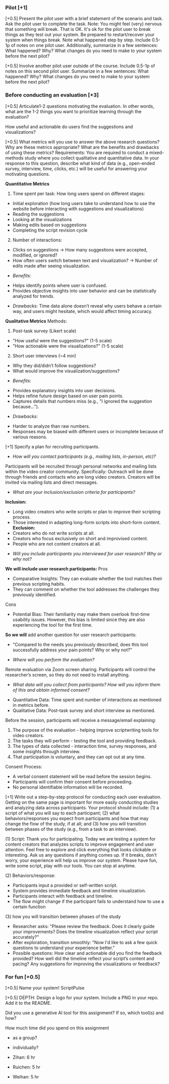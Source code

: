 ### Pilot [+1]

[+0.5] Present the pilot user with a brief statement of the scenario and task. Ask the pilot user to complete the task. Note: You might feel (very) nervous that something will break. That is OK. It's ok for the pilot user to break things as they test out your system. Be prepared to restart/recover your system when things break. Note what happened step by step. Include 0.5-1p of notes on one pilot user. Additionally, summarize in a few sentences: What happened? Why? What changes do you need to make to your system before the next pilot?

[+0.5] Involve another pilot user outside of the course. Include 0.5-1p of notes on this second pilot user. Summarize in a few sentences: What happened? Why? What changes do you need to make to your system before the next pilot?


### Before conducting an evaluation [+3]

[+0.5] Articulate1-2 questions motivating the evaluation. In other words, what are the 1-2 things you want to prioritize learning through the evaluation?

How useful and actionable do users find the suggestions and visualizations?
 

[+0.5] What metrics will you use to answer the above research questions? Why are these metrics appropriate? What are the benefits and drawbacks of using these metrics?
Requirements: You are required to conduct a mixed-methods study where you collect qualitative and quantitative data. In your response to this question, describe what kind of data (e.g., open-ended survey, interview, time, clicks, etc.) will be useful for answering your motivating questions. 

**Quantitative Metrics**
1. Time spent per task: How long users spend on different stages:
- Initial exploration (how long users take to understand how to use the website before interacting with suggestions and visualizations)
- Reading the suggestions
- Looking at the visualizations
- Making edits based on suggestions
- Completing the script revision cycle 

2. Number of interactions:
- Clicks on suggestions -> How many suggestions were accepted, modified, or ignored?
- How often users switch between text and visualization? -> Number of edits made after seeing visualization.

* *Benefits:*
- Helps identify points where user is confused.
- Provides objective insights into user behavior and can be statistically analyzed for trends.

* *Drawbacks:*
Time data alone doesn’t reveal why users behave a certain way, and users might hesitate, which would affect timing accuracy.


**Qualitative Metrics**
Methods:
1. Post-task survey (Likert scale)
- "How useful were the suggestions?" (1-5 scale)
- "How actionable were the visualizations?" (1-5 scale)
2. Short user interviews (~4 min)
- Why they did/didn’t follow suggestions?
- What would improve the visualization/suggestions?

* *Benefits:*
- Provides explanatory insights into user decisions.
- Helps refine future design based on user pain points.
- Captures details that numbers miss (e.g., "I ignored the suggestion because…").

* *Drawbacks:*
- Harder to analyze than raw numbers.
- Responses may be biased with different users or incomplete because of various reasons.



[+1] Specify a plan for recruiting participants.

* *How will you contact participants (e.g., mailing lists, in-person, etc)?*

Participants will be recruited through personal networks and mailing lists within the video creator community. Specifically:
Outreach will be done through friends and contacts who are long video creators. Creators will be invited via mailing lists and direct messages.

* *What are your inclusion/exclusion criteria for participants?*

**Inclusion:**
- Long video creators who write scripts or plan to improve their scripting process.
- Those interested in adapting long-form scripts into short-form content.
**Exclusion:**
- Creators who do not write scripts at all.
- Creators who focus exclusively on short and improvised content.
- People who are not content creators at all.

* *Will you include participants you interviewed for user research? Why or why not?*

**We will include user research participants:**
Pros
- Comparative Insights: They can evaluate whether the tool matches their previous scripting habits.
- They can comment on whether the tool addresses the challenges they previously identified.

Cons
- Potential Bias: Their familiarity may make them overlook first-time usability issues. However, this bias is limited since they are also experiencing the tool for the first time.

**So we will** add another question for user research participants:
- "Compared to the needs you previously described, does this tool successfully address your pain points? Why or why not?"


* *Where will you perform the evaluation?*

Remote evaluation via Zoom screen sharing. Participants will control the researcher’s screen, so they do not need to install anything.

* *What data will you collect from participants? How will you inform them of this and obtain informed consent?*
- Quantitative Data: Time spent and number of interactions as mentioned in metrics before.
- Qualitative Data: Post-task survey and short interview as mentioned.

Before the session, participants will receive a message/email explaining:
1. The purpose of the evaluation - helping improve scriptwriting tools for video creators.
2. The tasks they will perform - testing the tool and providing feedback.
3. The types of data collected - interaction time, survey responses, and some insights through interview.
4. That participation is voluntary, and they can opt out at any time.

Consent Process:
- A verbal consent statement will be read before the session begins.
- Participants will confirm their consent before proceeding.
- No personal identifiable information will be recorded.


 

[+1] Write out a step-by-step protocol for conducting each user evaluation. Getting on the same page is important for more easily conducting studies and analyzing data across participants. Your protocol should include: (1) a script of what you will say to each participant; (2) what behaviors/responses you expect from participants and how that may change the flow of the study, if at all; and (3) how you will transition between phases of the study (e.g., from a task to an interview). 

(1) Script: Thank you for participating. Today we are testing a system for content creators that analyzes scripts to improve engagement and user attention. Feel free to explore and click everything that looks clickable or interesting. Ask us any questions if anything comes up. If it breaks, don't worry, your experience will help us improve our system. Please have fun, write some script, play with our tools. You can stop at anytime.

(2) Behaviors/response: 
- Participants input a provided or self-written script.
- System provides immediate feedback and timeline visualization.
- Participants interact with feedback and timeline.
- The flow might change if the participant fails to understand how to use a certain function

(3) how you will transition between phases of the study
- Researcher asks: "Please review the feedback. Does it clearly guide your improvements? Does the timeline visualization reflect your script accurately?"
- After exploration, transition smoothly: "Now I'd like to ask a few quick questions to understand your experience better."
- Possible questions: How clear and actionable did you find the feedback provided? How well did the timeline reflect your script’s content and pacing? Any suggestions for improving the visualizations or feedback?

### For fun [+0.5]
[+0.5] Name your system!
ScriptPulse

[+0.5] DEPTH: Design a logo for your system. Include a PNG in your repo. Add it to the README. 
 

Did you use a generative AI tool for this assignment? If so, which tool(s) and how?

 

How much time did you spend on this assignment

- as a group?

- individually?
- Zihan: 6 hr
- Ruichen: 5 hr
- Weihan: 5 hr
